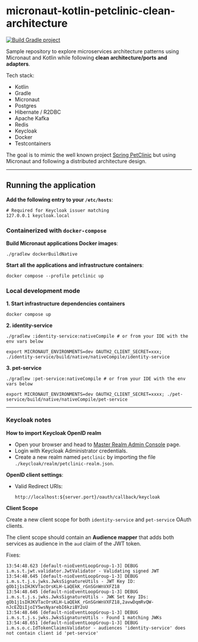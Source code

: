 # micronaut-kotlin-petclinic-clean-architecture

[![Build Gradle project](https://github.com/ArnauAregall/micronaut-kotlin-petclinic-clean-architecture/actions/workflows/build-gradle-project.yml/badge.svg)](https://github.com/ArnauAregall/micronaut-kotlin-petclinic-clean-architecture/actions/workflows/build-gradle-project.yml)

Sample repository to explore microservices architecture patterns using Micronaut and Kotlin while following **clean architecture/ports and adapters**.

Tech stack:

- Kotlin
- Gradle
- Micronaut
- Postgres
- Hibernate / R2DBC
- Apache Kafka
- Redis
- Keycloak
- Docker
- Testcontainers

The goal is to mimic the well known project [Spring PetClinic](https://spring-petclinic.github.io/) but using Micronaut and following a distributed architecture design.

----

## Running the application

**Add the following entry to your `/etc/hosts`**:

```
# Required for Keycloak issuer matching 
127.0.0.1 keycloak.local
```

### Containerized with `docker-compose`

**Build Micronaut applications Docker images**:

```
./gradlew dockerBuildNative
```

**Start all the applications and infrastructure containers**:

```
docker compose --profile petclinic up
```

### Local development mode

**1. Start infrastructure dependencies containers**

```shell
docker compose up
```

**2. identity-service**

```shell
./gradlew :identity-service:nativeCompile # or from your IDE with the env vars below

export MICRONAUT_ENVIRONMENTS=dev OAUTH2_CLIENT_SECRET=xxx; ./identity-service/build/native/nativeCompile/identity-service
```

**3. pet-service**

```shell
./gradlew :pet-service:nativeCompile # or from your IDE with the env vars below

export MICRONAUT_ENVIRONMENTS=dev OAUTH2_CLIENT_SECRET=xxxx; ./pet-service/build/native/nativeCompile/pet-service
```

----

### Keycloak notes

**How to import Keycloak OpenID realm**

- Open your browser and head to [Master Realm Admin Console](http://keycloak.local:8082/admin/master/console/) page.
- Login with Keycloak Administrator credentials.
- Create a new realm named `petclinic` by importing the file `./keycloak/realm/petclinic-realm.json`.

**OpenID client settings**:

- Valid Redirect URIs:

    ````
    http://localhost:${server.port}/oauth/callback/keycloak 
    ````

**Client Scope**

Create a new client scope for both `identity-service` and `pet-service` OAuth clients.

The client scope should contain an **Audience mapper** that adds both services as audience in the `aud` claim of the JWT token.

Fixes:

```
13:54:48.623 [default-nioEventLoopGroup-1-3] DEBUG i.m.s.t.jwt.validator.JwtValidator - Validating signed JWT
13:54:48.645 [default-nioEventLoopGroup-1-3] DEBUG i.m.s.t.j.s.jwks.JwksSignatureUtils - JWT Key ID: gOb1j1sIHJKVTacOrsKLH-LaQEkK_rGnSGnWnVXFZ18
13:54:48.645 [default-nioEventLoopGroup-1-3] DEBUG i.m.s.t.j.s.jwks.JwksSignatureUtils - JWK Set Key IDs: gOb1j1sIHJKVTacOrsKLH-LaQEkK_rGnSGnWnVXFZ18,2avwDqmRvQW-nJcEZQiIjoIY5wsNyarebI6kziBY2oU
13:54:48.646 [default-nioEventLoopGroup-1-3] DEBUG i.m.s.t.j.s.jwks.JwksSignatureUtils - Found 1 matching JWKs
13:54:48.651 [default-nioEventLoopGroup-1-3] DEBUG i.m.s.o.c.IdTokenClaimsValidator - audiences 'identity-service' does not contain client id 'pet-service'
```
